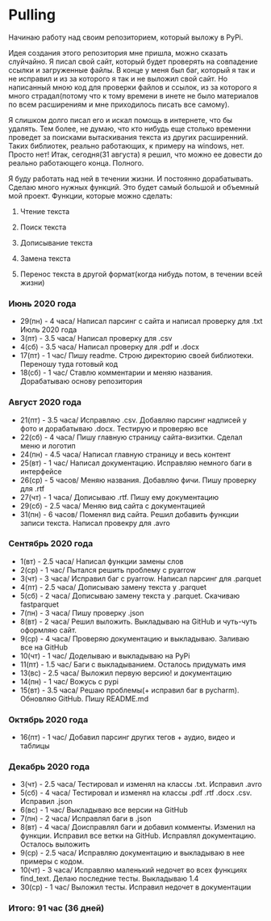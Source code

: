 # Pulling
Начинаю работу над своим репозиторием, который выложу в PyPi.
 
Идея создания этого репозитория мне пришла, можно сказать слуйчайно.
Я писал свой сайт, который будет проверять на совпадение ссылки и загруженные файлы. 
В конце у меня был баг, который я так и не исправил и из за которого я так и не выложил свой сайт.
Но написанный мною код для проверки файлов и ссылок, из за которого я много страдал(потому что к тому времени в инете
не было материалов по всем расширениям и мне приходилось писать все самому).

Я слишком долго писал его и искал помощь в интернете, что бы удалять.
Тем более, не думаю, что кто нибудь еще столько временни проведет за поисками вытаскивания текста из других расширенний.
Таких библиотек, реально работающих, к примеру на windows, нет. Просто нет!
Итак, сегодня(31 августа) я решил, что можно ее довести до реально работающего конца. Полного.

Я буду работать над ней в течении жизни. И постоянно дорабатывать. Сделаю много нужных функций. Это будет самый большой и объемный мой проект. Функции, которые можно сделать:
1. Чтение текста
    
2. Поиск текста
    
3. Дописывание текста
    
4. Замена текста
    
5. Перенос текста в другой формат(когда нибудь потом, в течении всей жизни)

### Июнь 2020 года
 - 29(пн) - 4 часа/ Написал парсинг с сайта и написал проверку для .txt
                Июль 2020 года
 - 3(пт) - 3.5 часа/ Написал проверку для .csv
 - 4(сб) - 3.5 часа/ Написал проверку для .pdf и .docx
 - 17(пт) - 1 час/ Пишу readme. Строю директорию своей библиотеки. Переношу туда готовый код
 - 18(сб) - 1 час/ Ставлю комментарии и меняю названия. Дорабатываю основу репозитория

### Август 2020 года
 - 21(пт) - 3.5 часа/ Исправляю .csv. Добавляю парсинг надписей у фото и дорабатываю .docx. Тестирую и проверяю все
 - 22(сб) - 4 часа/ Пишу главную страницу сайта-визитки. Сделал меню и логотип
 - 24(пн) - 4.5 часа/ Написал главную страницу и весь контент
 - 25(вт) - 1 час/ Написал документацию. Исправляю немного баги в интерфейсе
 - 26(ср) - 5 часов/ Меняю названия. Добавляю фичи. Пишу проверку для .rtf
 - 27(чт) - 1 часа/ Дописываю .rtf. Пишу ему документацию
 - 29(сб) - 2.5 часа/ Меняю вид сайта с документацией
 - 31(пн) - 6 часов/ Поменял вид сайта. Решил добавить функции записи текста. Написал провекру для .avro

### Сентябрь 2020 года
 - 1(вт) - 2.5 часа/ Написал функции замены слов
 - 2(ср) - 1 час/ Пытался решить проблему с pyarrow
 - 3(чт) - 3 часа/ Исправил баг с pyarrow. Написал парсинг для .parquet
 - 4(пт) - 2.5 часа/ Дописываю замену текста у .parquet
 - 5(сб) - 2 часа/ Дописываю замену текста у .parquet. Скачиваю fastparquet
 - 7(пн) - 3 часа/ Пишу проверку .json
 - 8(вт) - 2 часа/ Решил выложить. Выкладываю на GitHub и чуть-чуть оформляю сайт.
 - 9(ср) - 4 часа/ Проверяю документацию и выкладываю. Заливаю все на GitHub
 - 10(чт) - 1 час/ Доделываю и выкладываю на PyPi
 - 11(пт) - 1.5 час/ Баги с выкладыванием. Осталось придумать имя
 - 13(вс) - 2.5 часа/ Выложил первую версию! и документацию
 - 14(пн) - 1 час/ Вожусь с pypi
 - 15(вт) - 3.5 часа/ Решаю проблемы(+ исправил баг в pycharm). Обновляю GitHub. Пишу README.md

### Октябрь 2020 года
 - 16(пт) - 1 час/ Добавил парсинг других тегов + аудио, видео и таблицы

### Декабрь 2020 года
 - 3(чт) - 2.5 часа/ Тестировал и изменял на классы .txt. Исправил .avro
 - 5(сб) - 4 часа/ Тестировал и изменял на классы .pdf .rtf .docx .csv. Исправил .json
 - 6(вс) - 1 час/ Выкладываю все версии на GitHub
 - 7(пн) - 2 часа/ Исправлял баги в .json
 - 8(вт) - 4 часа/ Доисправлял баги и добавил комменты. Изменил на функции. Исправил все ветки на GitHub. Исправлял документацию. Осталось выложить
 - 9(ср) - 2.5 часа/ Исправляю документацию и выкладываю в нее примеры с кодом.
 - 10(чт) - 3 часа/ Исправляю маленький недочет во всех функциях find_text. Делаю последние тесты. Выкладываю 1.4
 - 30(ср) - 1 час/ Выложил тесты. Исправил недочет в документации


### Итого: 91 час (36 дней)
